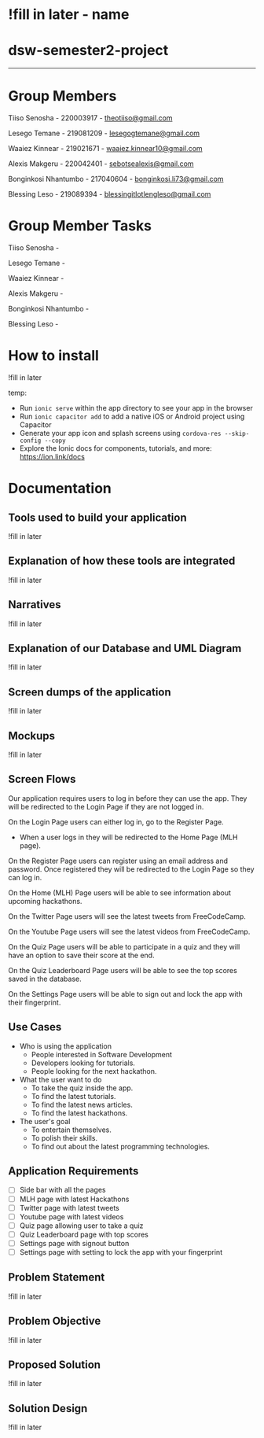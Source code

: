 # !fill in later - name

# dsw-semester2-project

---

# Group Members

Tiiso Senosha - 220003917 - theotiiso@gmail.com

Lesego Temane - 219081209 - lesegogtemane@gmail.com

Waaiez Kinnear - 219021671 - waaiez.kinnear10@gmail.com

Alexis Makgeru - 220042401 - sebotsealexis@gmail.com

Bonginkosi Nhantumbo - 217040604 - bonginkosi.li73@gmail.com

Blessing Leso - 219089394 - blessingitlotlengleso@gmail.com

# Group Member Tasks

Tiiso Senosha -

Lesego Temane -

Waaiez Kinnear -

Alexis Makgeru -

Bonginkosi Nhantumbo -

Blessing Leso -

# How to install

!fill in later

temp:

-   Run `ionic serve` within the app directory to see your app in the browser
-   Run `ionic capacitor add` to add a native iOS or Android project using Capacitor
-   Generate your app icon and splash screens using `cordova-res --skip-config --copy`
-   Explore the Ionic docs for components, tutorials, and more: https://ion.link/docs

# Documentation

## Tools used to build your application

!fill in later

## Explanation of how these tools are integrated

!fill in later

## Narratives

!fill in later

## Explanation of our Database and UML Diagram

!fill in later

## Screen dumps of the application

!fill in later

## Mockups

!fill in later

## Screen Flows

Our application requires users to log in before they can use the app. They will be redirected to the Login Page if they are not logged in.

On the Login Page users can either log in, go to the Register Page.

-   When a user logs in they will be redirected to the Home Page (MLH page).

On the Register Page users can register using an email address and password. Once registered they will be redirected to the Login Page so they can log in.

On the Home (MLH) Page users will be able to see information about upcoming hackathons.

On the Twitter Page users will see the latest tweets from FreeCodeCamp.

On the Youtube Page users will see the latest videos from FreeCodeCamp.

On the Quiz Page users will be able to participate in a quiz and they will have an option to save their score at the end.

On the Quiz Leaderboard Page users will be able to see the top scores saved in the database.

On the Settings Page users will be able to sign out and lock the app with their fingerprint.

## Use Cases

-   Who is using the application
    -   People interested in Software Development
    -   Developers looking for tutorials.
    -   People looking for the next hackathon.
-   What the user want to do
    -   To take the quiz inside the app.
    -   To find the latest tutorials.
    -   To find the latest news articles.
    -   To find the latest hackathons.
-   The user's goal
    -   To entertain themselves.
    -   To polish their skills.
    -   To find out about the latest programming technologies.

## Application Requirements

-   [ ] Side bar with all the pages
-   [ ] MLH page with latest Hackathons
-   [ ] Twitter page with latest tweets
-   [ ] Youtube page with latest videos
-   [ ] Quiz page allowing user to take a quiz
-   [ ] Quiz Leaderboard page with top scores
-   [ ] Settings page with signout button
-   [ ] Settings page with setting to lock the app with your fingerprint

## Problem Statement

!fill in later

## Problem Objective

!fill in later

## Proposed Solution

!fill in later

## Solution Design

!fill in later
